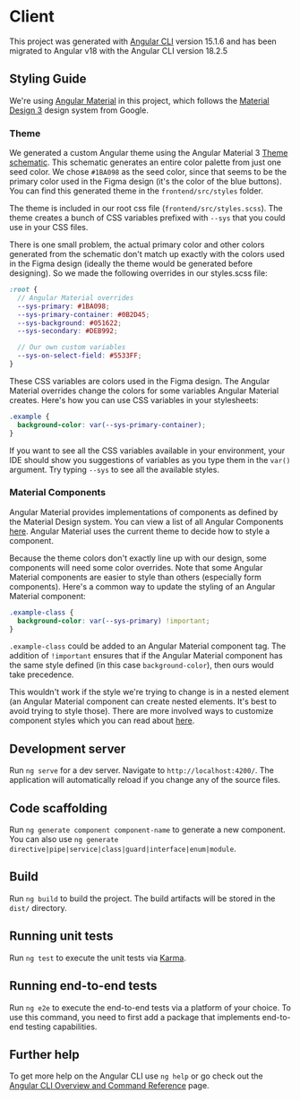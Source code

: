 # Client

This project was generated with [Angular CLI](https://github.com/angular/angular-cli) version 15.1.6 and has been migrated to Angular v18 with the Angular CLI version 18.2.5

## Styling Guide
We're using [Angular Material](https://material.angular.io/) in this project, which follows the [Material Design 3](https://m3.material.io/) design system from Google.

### Theme
We generated a custom Angular theme using the Angular Material 3 [Theme schematic](https://material.angular.io/guide/schematics#material-3-theme-schematic).
This schematic generates an entire color palette from just one seed color. We chose `#1BA098` as the seed color, since that seems to be the primary color used in the Figma design (it's the color of the blue buttons).
You can find this generated theme in the `frontend/src/styles` folder.

The theme is included in our root css file (`frontend/src/styles.scss`). The theme creates a bunch of CSS variables prefixed with `--sys` that you could use in your CSS files.

There is one small problem, the actual primary color and other colors generated from the schematic don't match up exactly with the colors used in the Figma design (ideally the theme would be generated before designing).
So we made the following overrides in our styles.scss file:

```scss
:root {
  // Angular Material overrides
  --sys-primary: #1BA098;
  --sys-primary-container: #0B2D45;
  --sys-background: #051622;
  --sys-secondary: #DEB992;

  // Our own custom variables
  --sys-on-select-field: #5533FF;
}
```

These CSS variables are colors used in the Figma design. The Angular Material overrides change the colors for some variables Angular Material creates. Here's how you can use CSS variables in your stylesheets:
```css
.example {
  background-color: var(--sys-primary-container);
}
```

If you want to see all the CSS variables available in your environment, your IDE should show you suggestions of variables
as you type them in the `var()` argument. Try typing `--sys` to see all the available styles.

### Material Components
Angular Material provides implementations of components as defined by the Material Design system. You can view a list of all Angular Components [here](https://material.angular.io/components/categories).
Angular Material uses the current theme to decide how to style a component.

Because the theme colors don't exactly line up with our design, some components will need some color overrides. Note that some Angular Material components are easier to
style than others (especially form components). Here's a common way to update the styling of an Angular Material component:

```css
.example-class {
  background-color: var(--sys-primary) !important;
}
```

`.example-class` could be added to an Angular Material component tag. The addition of `!important` ensures that if the Angular Material component has the same style defined
(in this case `background-color`), then ours would take precedence.

This wouldn't work if the style we're trying to change is in a nested element (an Angular Material component can create nested elements. It's best to avoid trying to style those).
There are more involved ways to customize component styles which you can read about [here](https://material.angular.io/guide/customizing-component-styles).

## Development server

Run `ng serve` for a dev server. Navigate to `http://localhost:4200/`. The application will automatically reload if you change any of the source files.

## Code scaffolding

Run `ng generate component component-name` to generate a new component. You can also use `ng generate directive|pipe|service|class|guard|interface|enum|module`.

## Build

Run `ng build` to build the project. The build artifacts will be stored in the `dist/` directory.

## Running unit tests

Run `ng test` to execute the unit tests via [Karma](https://karma-runner.github.io).

## Running end-to-end tests

Run `ng e2e` to execute the end-to-end tests via a platform of your choice. To use this command, you need to first add a package that implements end-to-end testing capabilities.

## Further help

To get more help on the Angular CLI use `ng help` or go check out the [Angular CLI Overview and Command Reference](https://angular.io/cli) page.
